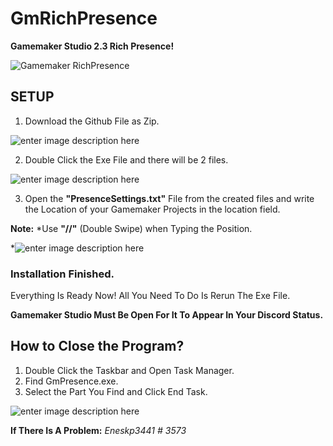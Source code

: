 
# GmRichPresence
**Gamemaker Studio 2.3 Rich Presence!**

![Gamemaker RichPresence](https://i.hizliresim.com/Ny2LCI.png)

## SETUP

 1. Download the Github File as Zip.

![enter image description here](https://i.hizliresim.com/xIJTNa.gif)

 2. Double Click the Exe File and there will be 2 files.
 
![enter image description here](https://i.hizliresim.com/ee7MM1.gif)

 3. Open the **"PresenceSettings.txt"** File from the created files and write the Location of your Gamemaker Projects in the location field. 
 
 **Note:** *Use **"//"** (Double Swipe) when Typing the Position.
 
 *![enter image description here](https://i.hizliresim.com/ZXhlKr.gif)

### Installation Finished.
Everything Is Ready Now!
All You Need To Do Is Rerun The Exe File.

**Gamemaker Studio Must Be Open For It To Appear In Your Discord Status.**

## How to Close the Program?

 1. Double Click the Taskbar and Open Task Manager.
 2. Find GmPresence.exe.
 3.  Select the Part You Find and Click End Task.
 
![enter image description here](https://i.hizliresim.com/46sRPh.png)


**If There Is A Problem:** *Eneskp3441 # 3573*
